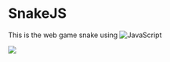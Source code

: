 # SnakeJS

This is the web game snake using ![JavaScript](https://img.shields.io/badge/-JavaScript-090909?style=for-the-badge&logo=JavaScript&logoColor=E9D54D)

[![](https://tokei.rs/b1/github/cppshizoidS/SnakeJS)](https://github.com/cppshizoidS/SnakeJS)
